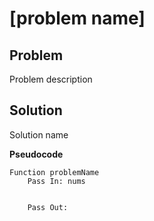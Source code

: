 # [problem name]

## Problem

Problem description

## Solution 

Solution name

**Pseudocode**

```pseudocode
Function problemName
	Pass In: nums
	
	
	Pass Out:
```

